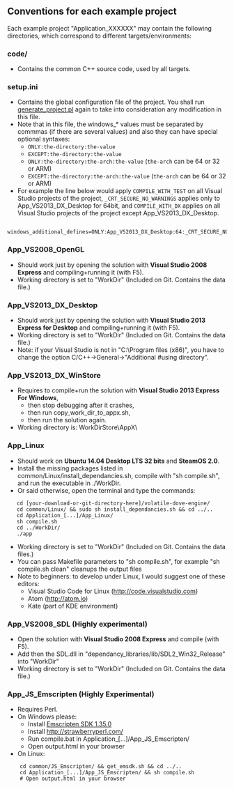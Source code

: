 ## Conventions for each example project

Each example project "Application_XXXXXX" may contain the following directories, which correspond to different targets/environments:

### code/
 * Contains the common C++ source code, used by all targets.

### setup.ini
 * Contains the global configuration file of the project. You shall run [generate_project.pl](./README.md#generate_projectpl)    again to take into consideration any modification in this file.
  * Note that in this file, the windows_* values must be separated by commmas (if there are several values) and also they can have special optional syntaxes:
    * ```ONLY:the-directory:the-value```
    * ```EXCEPT:the-directory:the-value```
    * ```ONLY:the-directory:the-arch:the-value``` (``the-arch`` can be 64 or 32 or ARM)
    * ```EXCEPT:the-directory:the-arch:the-value``` (``the-arch`` can be 64 or 32 or ARM)
  * For example the line below would apply ```COMPILE_WITH_TEST``` on all Visual Studio projects of the project, ```_CRT_SECURE_NO_WARNINGS``` applies only to App_VS2013_DX_Desktop for 64bit, and ```COMPILE_WITH_DX``` applies on all Visual Studio projects of the project except App_VS2013_DX_Desktop.
```
   windows_additional_defines=ONLY:App_VS2013_DX_Desktop:64:_CRT_SECURE_NO_WARNINGS,COMPILE_WITH_TEST,EXCEPT:App_VS2013_DX_Desktop:COMPILE_WITH_DX
```

### App_VS2008_OpenGL
 * Should work just by opening the solution with **Visual Studio 2008 Express** and 
   compiling+running it (with F5).
 * Working directory is set to "WorkDir" (Included on Git. Contains the data file.)

### App_VS2013_DX_Desktop
 * Should work just by opening the solution with **Visual Studio 2013 Express for Desktop** 
   and compiling+running it (with F5).
 * Working directory is set to "WorkDir" (Included on Git. Contains the data file.)
 * Note: if your Visual Studio is not in "C:\Program files (x86)\", you have to change
   the option C/C++->General->"Additional #using directory".

### App_VS2013_DX_WinStore
 * Requires to compile+run the solution with **Visual Studio 2013 Express For Windows**,
   * then stop debugging after it crashes,
   * then run copy_work_dir_to_appx.sh,
   * then run the solution again.
 * Working directory is: WorkDirStore\AppX\
   
### App_Linux
 * Should work on **Ubuntu 14.04 Desktop LTS 32 bits** and **SteamOS 2.0**.
 * Install the missing packages listed in common/Linux/install_dependancies.sh, compile with "sh compile.sh", and
   run the executable in ./WorkDir.
 * Or said otherwise, open the terminal and type the commands:
```
   cd [your-download-or-git-directory-here]/volatile-dove-engine/
   cd common/Linux/ && sudo sh install_dependancies.sh && cd ../..
   cd Application_[...]/App_Linux/
   sh compile.sh
   cd ../WorkDir/
   ./app
```
 * Working directory is set to "WorkDir" (Included on Git. Contains the data files.)
 * You can pass Makefile parameters to "sh compile.sh", for example "sh compile.sh clean" cleanups the output files
 * Note to beginners: to develop under Linux, I would suggest one of these editors:
   * Visual Studio Code for Linux (http://code.visualstudio.com)
   * Atom (http://atom.io)
   * Kate (part of KDE environment)

### App_VS2008_SDL (Highly experimental)
 * Open the solution with **Visual Studio 2008 Express** and compile (with F5).
 * Add then the SDL.dll in "dependancy_libraries/lib/SDL2_Win32_Release" into "WorkDir"
 * Working directory is set to "WorkDir" (Included on Git. Contains the data file.)

### App_JS_Emscripten (Highly Experimental)
 * Requires Perl.
 * On Windows please:
   * Install [Emscripten SDK 1.35.0](https://s3.amazonaws.com/mozilla-games/emscripten/releases/emsdk-1.35.0-full-64bit.exe)
   * Install http://strawberryperl.com/
   * Run compile.bat in Application_[...]/App_JS_Emscripten/
   * Open output.html in your browser
 * On Linux:
```
	cd common/JS_Emscripten/ && get_emsdk.sh && cd ../..
	cd Application_[...]/App_JS_Emscripten/ && sh compile.sh
	# Open output.html in your browser
```
